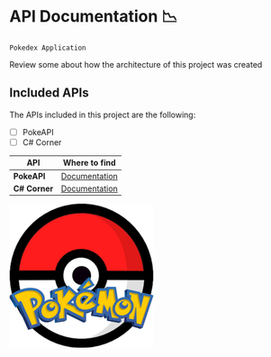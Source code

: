 # API Documentation  :chart_with_downwards_trend:

	Pokedex Application

Review some about how the architecture of this project was created

## Included APIs

The APIs included in this project are the following:

- [ ] PokeAPI
- [ ] C# Corner

| API | Where to find |
| ----------- | ----------- |
| **PokeAPI** | [Documentation](https://pokeapi.co/) |
| **C# Corner** | [Documentation](https://www.c-sharpcorner.com/) |


![Pokemon logo](../img/pokemon-ball.png)